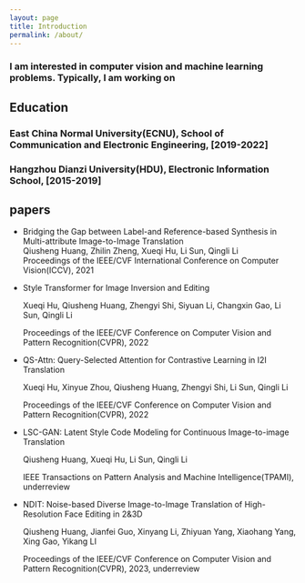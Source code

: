 ```yaml
---
layout: page
title: Introduction
permalink: /about/
---
```

### I am interested in computer vision and machine learning problems. Typically, I am working on 

## Education

### East China Normal University(ECNU), School of Communication and Electronic Engineering, [2019-2022]

### Hangzhou Dianzi University(HDU), Electronic Information School, [2015-2019]


## papers

- Bridging the Gap between Label-and Reference-based Synthesis in Multi-attribute Image-to-Image Translation  
    Qiusheng Huang, Zhilin Zheng, Xueqi Hu, Li Sun, Qingli Li  
    Proceedings of the IEEE/CVF International Conference on Computer Vision(ICCV), 2021

- Style Transformer for Image Inversion and Editing

    Xueqi Hu, Qiusheng Huang, Zhengyi Shi, Siyuan Li, Changxin Gao, Li Sun, Qingli Li

    Proceedings of the IEEE/CVF Conference on Computer Vision and Pattern Recognition(CVPR), 2022

- QS-Attn: Query-Selected Attention for Contrastive Learning in I2I Translation

    Xueqi Hu, Xinyue Zhou, Qiusheng Huang, Zhengyi Shi, Li Sun, Qingli Li

    Proceedings of the IEEE/CVF Conference on Computer Vision and Pattern Recognition(CVPR), 2022

- LSC-GAN: Latent Style Code Modeling for Continuous Image-to-image Translation

    Qiusheng Huang, Xueqi Hu, Li Sun, Qingli Li

    IEEE Transactions on Pattern Analysis and Machine Intelligence(TPAMI), underreview

- NDIT: Noise-based Diverse Image-to-Image Translation of High-Resolution Face Editing in 2&3D

    Qiusheng Huang, Jianfei Guo, Xinyang Li, Zhiyuan Yang, Xiaohang Yang, Xing Gao, Yikang LI

    Proceedings of the IEEE/CVF Conference on Computer Vision and Pattern Recognition(CVPR), 2023, underreview

<!-- ### Bold

**This is a context in Bold.**

**这是一段加粗的文字。**

### Italics

*This is a context in italics.*

*这是一段倾斜的文字。*

### Underline

<u>This is a context in Underline.</u>

<u>这是一段加有下划线的文字。</u>

### Strikethrough

~~This is a context in Underline.~~

~~这是一段加有删除线的文字。~~

### Hyperlink

[Homepage](https://github.com/Fentaniao/Liquid)

[Download](https://github.com/Fentaniao/Liquid/releases)

### Quote

> This is a Quote.
>
> This is a Quote, too.

## Code

### Code Block

```html
<!DOCTYPE html>
<html>
    <head>
        <title>Hello, World!</title>
    </head>
    <body>
        <p>This is an example of a simple HTML page with one paragraph.</p>
    </body>
</html>
```

### Inline Code

This is `print("the inline code")`.

## List and Table

### Task List

- [ ] Undo
- [x] Done

### Ordered List

1. First
2. Second

### Unordered List

- Hello, world!
- Hello, world!

### Table

| Matrix |  1   |  2   |  3   |
| :----: | :--: | :--: | :--: |
|   1    |  11  |  12  |  13  |
|   2    |  21  |  22  |  23  |
|   3    |  31  |  32  |  33  |

## Math

Only when you enable `markdown extended syntax` in the setting of Typora, you can see the rendering of this module.

### Formula Block

$$
a x^2 + b x + c = 0
$$

### Inline Formula

Line: $y=ax+b$.

CO~2~ is a kind of gas in the air.

# 🕘 会议记录： 添加事件名称

# 2019-03-02

****
## 与会者

@提及您自己并添加其他人


## 议程
- 会议议程


## 讨论
- 我们实际讨论的内容


## 操作项目

- [ ] 我们来完成这项任务 @某人 -->
